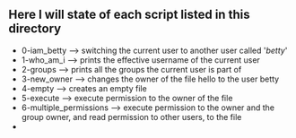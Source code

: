## Here I will state of each script listed in this directory
- 0-iam_betty --> switching the current user to another user called '*betty*'
- 1-who_am_i --> prints the effective username of the current user
- 2-groups --> prints all the groups the current user is part of
- 3-new_owner --> changes the owner of the file hello to the user betty
- 4-empty --> creates an empty file
- 5-execute --> execute permission to the owner of the file
- 6-multiple_permissions --> execute permission to the owner and the group owner, and read permission to other users, to the file
-   

